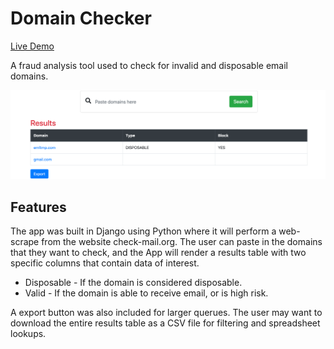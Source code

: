 # Domain Checker
[Live Demo](https://fps-domain-checker.herokuapp.com/)

A fraud analysis tool used to check for invalid and disposable email domains.

![](https://github.com/stephenrutherford/domain-checker/blob/master/banner2.png)

## Features
The app was built in Django using Python where it will perform a web-scrape from the website check-mail.org. The user can paste in the domains that they want to check, and the App will render a results table with two specific columns that contain data of interest.

* Disposable - If the domain is considered disposable.
* Valid - If the domain is able to receive email, or is high risk.

A export button was also included for larger querues. The user may want to download the entire results table as a CSV file for filtering and spreadsheet lookups.

